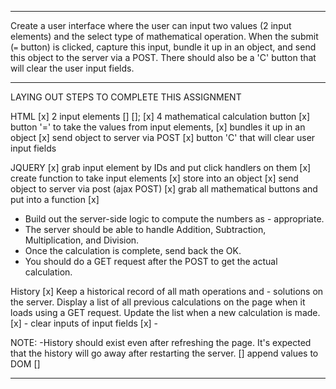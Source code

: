 -------------------------------------------------

Create a user interface where the user can input two values (2 input elements) and the select type of mathematical operation. When the submit (`=` button) is clicked, capture this input, bundle it up in an object, and send this object to the server via a POST. There should also be a 'C' button that will clear the user input fields.

-------------------------------------------------
LAYING OUT STEPS TO COMPLETE THIS ASSIGNMENT

HTML
[x] 2 input elements [] [];
[x] 4 mathematical calculation button
[x] button '=' to take the values from input elements, 
[x] bundles it up in an object
[x] send object to server via POST
[x] button 'C' that will clear user input fields


JQUERY
[x] grab input element by IDs and put click handlers on them
[x] create function to take input elements
    [x] store into an object
    [x] send object to server via post (ajax POST)
[x] grab all mathematical buttons and put into a function
[x] 






- Build out the server-side logic to compute the numbers as - appropriate. 
- The server should be able to handle Addition, Subtraction, Multiplication, and Division. 
- Once the calculation is complete, send back the OK. 
- You should do a GET request after the POST to get the actual calculation.

History
[x] Keep a historical record of all math operations and - solutions on the server. Display a list of all previous calculations on the page when it loads using a GET request. Update the list when a new calculation is made.
    [x] - clear inputs of input fields
    [x] - 

NOTE: 
-History should exist even after refreshing the page. It's expected that the history will go away after restarting the server. 
[] append values to DOM
[] 


-------------------------------------------------